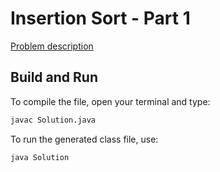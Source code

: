 # Insertion Sort - Part 1

[Problem description](https://www.hackerrank.com/challenges/insertionsort1)

## Build and Run

To compile the file, open your terminal and type:
```bash
javac Solution.java
```

To run the generated class file, use:
```bash
java Solution
```
